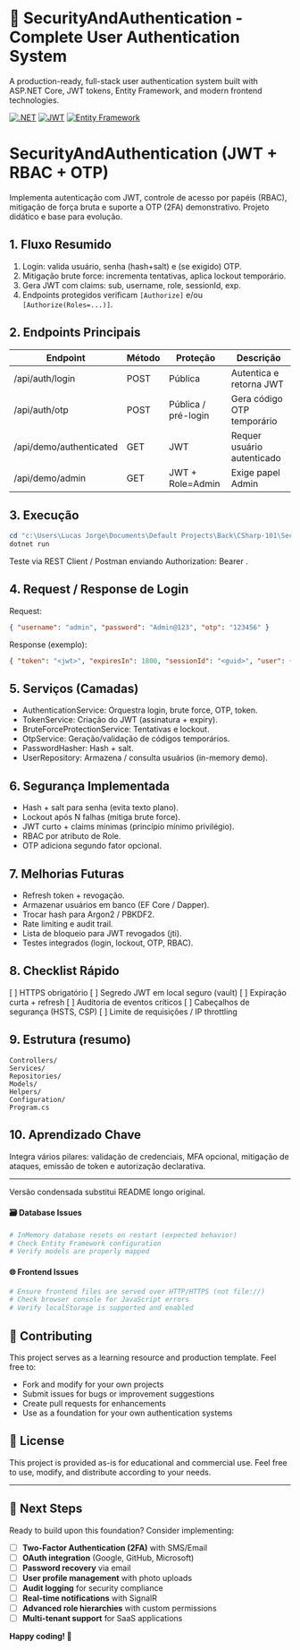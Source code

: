 # 🔐 SecurityAndAuthentication - Complete User Authentication System

A production-ready, full-stack user authentication system built with ASP.NET Core, JWT tokens, Entity Framework, and modern frontend technologies.

[![.NET](https://img.shields.io/badge/.NET-9.0-purple.svg)](https://dotnet.microsoft.com/)
[![JWT](https://img.shields.io/badge/JWT-Authentication-green.svg)](https://jwt.io/)
[![Entity Framework](https://img.shields.io/badge/Entity%20Framework-Core-blue.svg)](https://docs.microsoft.com/en-us/ef/core/)
<!-- README padronizado (versão condensada) -->
# SecurityAndAuthentication (JWT + RBAC + OTP)

Implementa autenticação com JWT, controle de acesso por papéis (RBAC), mitigação de força bruta e suporte a OTP (2FA) demonstrativo. Projeto didático e base para evolução.

## 1. Fluxo Resumido
1. Login: valida usuário, senha (hash+salt) e (se exigido) OTP.
2. Mitigação brute force: incrementa tentativas, aplica lockout temporário.
3. Gera JWT com claims: sub, username, role, sessionId, exp.
4. Endpoints protegidos verificam `[Authorize]` e/ou `[Authorize(Roles=...)]`.

## 2. Endpoints Principais
| Endpoint | Método | Proteção | Descrição |
|----------|--------|----------|-----------|
| /api/auth/login | POST | Pública | Autentica e retorna JWT |
| /api/auth/otp | POST | Pública / pré-login | Gera código OTP temporário |
| /api/demo/authenticated | GET | JWT | Requer usuário autenticado |
| /api/demo/admin | GET | JWT + Role=Admin | Exige papel Admin |

## 3. Execução
```powershell
cd "c:\Users\Lucas Jorge\Documents\Default Projects\Back\CSharp-101\SecurityAndAuthentication"
dotnet run
```
Teste via REST Client / Postman enviando Authorization: Bearer <token>.

## 4. Request / Response de Login
Request:
```json
{ "username": "admin", "password": "Admin@123", "otp": "123456" }
```
Response (exemplo):
```json
{ "token": "<jwt>", "expiresIn": 1800, "sessionId": "<guid>", "user": { "id": 1, "username": "admin", "role": "Admin" } }
```

## 5. Serviços (Camadas)
- AuthenticationService: Orquestra login, brute force, OTP, token.
- TokenService: Criação do JWT (assinatura + expiry).
- BruteForceProtectionService: Tentativas e lockout.
- OtpService: Geração/validação de códigos temporários.
- PasswordHasher: Hash + salt.
- UserRepository: Armazena / consulta usuários (in-memory demo).

## 6. Segurança Implementada
- Hash + salt para senha (evita texto plano).
- Lockout após N falhas (mitiga brute force).
- JWT curto + claims mínimas (princípio mínimo privilégio).
- RBAC por atributo de Role.
- OTP adiciona segundo fator opcional.

## 7. Melhorias Futuras
- Refresh token + revogação.
- Armazenar usuários em banco (EF Core / Dapper).
- Trocar hash para Argon2 / PBKDF2.
- Rate limiting e audit trail.
- Lista de bloqueio para JWT revogados (jti).
- Testes integrados (login, lockout, OTP, RBAC).

## 8. Checklist Rápido
[ ] HTTPS obrigatório
[ ] Segredo JWT em local seguro (vault)
[ ] Expiração curta + refresh
[ ] Auditoria de eventos críticos
[ ] Cabeçalhos de segurança (HSTS, CSP)
[ ] Limite de requisições / IP throttling

## 9. Estrutura (resumo)
```
Controllers/
Services/
Repositories/
Models/
Helpers/
Configuration/
Program.cs
```

## 10. Aprendizado Chave
Integra vários pilares: validação de credenciais, MFA opcional, mitigação de ataques, emissão de token e autorização declarativa.

---
Versão condensada substitui README longo original.
#### 🗃️ Database Issues
```bash
# InMemory database resets on restart (expected behavior)
# Check Entity Framework configuration
# Verify models are properly mapped
```

#### 🌐 Frontend Issues
```bash
# Ensure frontend files are served over HTTP/HTTPS (not file://)
# Check browser console for JavaScript errors
# Verify localStorage is supported and enabled
```

## 🤝 Contributing

This project serves as a learning resource and production template. Feel free to:
- Fork and modify for your own projects
- Submit issues for bugs or improvement suggestions
- Create pull requests for enhancements
- Use as a foundation for your own authentication systems

## 📄 License

This project is provided as-is for educational and commercial use. Feel free to use, modify, and distribute according to your needs.

---

## 🎯 Next Steps

Ready to build upon this foundation? Consider implementing:

- [ ] **Two-Factor Authentication (2FA)** with SMS/Email
- [ ] **OAuth integration** (Google, GitHub, Microsoft)
- [ ] **Password recovery** via email
- [ ] **User profile management** with photo uploads
- [ ] **Audit logging** for security compliance
- [ ] **Real-time notifications** with SignalR
- [ ] **Advanced role hierarchies** with custom permissions
- [ ] **Multi-tenant support** for SaaS applications

**Happy coding! 🎉**
